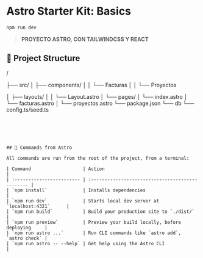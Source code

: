 # Astro Starter Kit: Basics

```sh
npm run dev
```

> **PROYECTO ASTRO, CON TAILWINDCSS Y REACT**



## 🚀 Project Structure



/

├── src/
│   ├── components/
│   │   └── Facturas
│   │   └── Proyectos

│   ├── layouts/
│   │   └── Layout.astro
│   └── pages/
│       └── index.astro
│       └── facturas.astro
│       └── proyectos.astro
└── package.json
└── db
     └── config.ts/seed.ts
```





## 🧞 Commands from Astro

All commands are run from the root of the project, from a terminal:

| Command                   | Action                                           |
| :------------------------ | :----------------------------------------------- |
| `npm install`             | Installs dependencies                            |
| `npm run dev`             | Starts local dev server at `localhost:4321`      |
| `npm run build`           | Build your production site to `./dist/`          |
| `npm run preview`         | Preview your build locally, before deploying     |
| `npm run astro ...`       | Run CLI commands like `astro add`, `astro check` |
| `npm run astro -- --help` | Get help using the Astro CLI                     |


